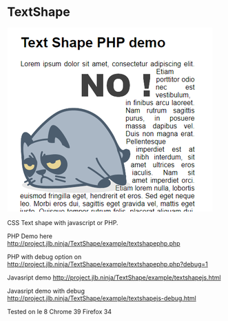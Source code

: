 # TextShape


![logo](https://github.com/deljdlx/TextShape/blob/master/textshape.png?raw=true "figure")


CSS Text shape with javascript or PHP.



PHP Demo here http://project.jlb.ninja/TextShape/example/textshapephp.php

PHP with debug option on http://project.jlb.ninja/TextShape/example/textshapephp.php?debug=1


Javasript demo  http://project.jlb.ninja/TextShape/example/textshapejs.html

Javasript demo  with debug http://project.jlb.ninja/TextShape/example/textshapejs-debug.html

Tested on
	Ie 8
	Chrome 39
	Firefox 34
	
